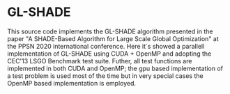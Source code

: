# GL-SHADE 
This source code implements the GL-SHADE algorithm presented in the paper "A SHADE-Based Algorithm for Large Scale Global Optimization" at the PPSN 2020 international conference. Here it´s showed a parallell implementation of GL-SHADE using CUDA + OpenMP and adopting the CEC'13 LSGO Benchmark test suite. Futher, all test functions are implemented in both CUDA and OpenMP; the gpu based implementation of a test problem is used most of the time but in very special cases the OpenMP based implementation is employed.
